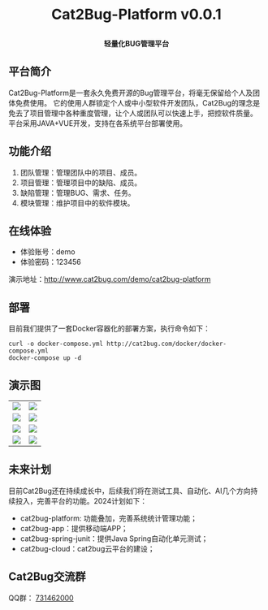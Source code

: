 <h1 align="center" style="margin: 30px 0 30px; font-weight: bold;">Cat2Bug-Platform v0.0.1</h1>
<h4 align="center">轻量化BUG管理平台</h4>

## 平台简介

Cat2Bug-Platform是一套永久免费开源的Bug管理平台，将毫无保留给个人及团体免费使用。
它的使用人群锁定个人或中小型软件开发团队，Cat2Bug的理念是免去了项目管理中各种重度管理，让个人或团队可以快速上手，把控软件质量。
平台采用JAVA+VUE开发，支持在各系统平台部署使用。

## 功能介绍

1.  团队管理：管理团队中的项目、成员。
2.  项目管理：管理项目中的缺陷、成员。
3.  缺陷管理：管理BUG、需求、任务。
4.  模块管理：维护项目中的软件模块。

## 在线体验

- 体验账号：demo
- 体验密码：123456  

演示地址：http://www.cat2bug.com/demo/cat2bug-platform

## 部署

目前我们提供了一套Docker容器化的部署方案，执行命令如下：

```
curl -o docker-compose.yml http://cat2bug.com/docker/docker-compose.yml
docker-compose up -d
```

## 演示图

<table>
    <tr>
        <td><img src="http://www.cat2bug.com/public/cat2bug-platform/images/1.jpg"/></td>
        <td><img src="http://www.cat2bug.com/public/cat2bug-platform/images/4.png"/></td>
    </tr>
    <tr>
        <td><img src="http://www.cat2bug.com/public/cat2bug-platform/images/3.png"/></td>
        <td><img src="http://www.cat2bug.com/public/cat2bug-platform/images/2.png"/></td>
    </tr>
    <tr>
        <td><img src="http://www.cat2bug.com/public/cat2bug-platform/images/5.png"/></td>
        <td><img src="http://www.cat2bug.com/public/cat2bug-platform/images/6.png"/></td>
    </tr>
    <tr>
        <td><img src="http://www.cat2bug.com/public/cat2bug-platform/images/7.png"/></td>
        <td><img src="http://www.cat2bug.com/public/cat2bug-platform/images/8.png"/></td>
    </tr>
</table>

## 未来计划

目前Cat2Bug还在持续成长中，后续我们将在测试工具、自动化、AI几个方向持续投入，完善平台的功能。2024计划如下：

* cat2bug-platform: 功能叠加，完善系统统计管理功能；
* cat2bug-app：提供移动端APP；
* cat2bug-spring-junit：提供Java Spring自动化单元测试；
* cat2bug-cloud：cat2bug云平台的建设；

## Cat2Bug交流群

QQ群： [731462000](https://qm.qq.com/cgi-bin/qm/qr?k=G_vJa478flcFo_1ohJxNYD0mRKafQ7I1&jump_from=webapi&authKey=EL0KrLpnjYWqNN9YXTVksNlNFrV9DHYyPMx2RVOhXqLzfnmc+Oz8oQ38aBOGx90t)